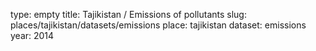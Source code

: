 type: empty
title: Tajikistan / Emissions of pollutants
slug: places/tajikistan/datasets/emissions
place: tajikistan
dataset: emissions
year: 2014
